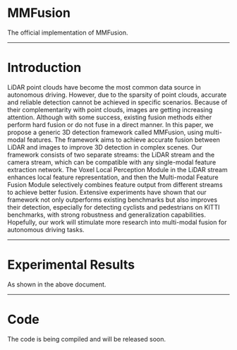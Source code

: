 # MMFusion
The official implementation of MMFusion.

---
# Introduction
  LiDAR point clouds have become the most common data source in autonomous driving. However, due to the sparsity of point clouds, accurate and reliable detection cannot be achieved in specific scenarios. Because of their complementarity with point clouds, images are getting increasing attention. Although with some success, existing fusion methods either perform hard fusion or do not fuse in a direct manner. In this paper, we propose a generic 3D detection framework called MMFusion, using multi-modal features. The framework aims to achieve accurate fusion between LiDAR and images to improve 3D detection in complex scenes. Our framework consists of two separate streams: the LiDAR stream and the camera stream, which can be compatible with any single-modal feature extraction network. The Voxel Local Perception Module in the LiDAR stream enhances local feature representation, and then the Multi-modal Feature Fusion Module selectively combines feature output from different streams to achieve better fusion. Extensive experiments have shown that our framework not only outperforms existing benchmarks but also improves their detection, especially for detecting cyclists and pedestrians on KITTI benchmarks, with strong robustness and generalization capabilities. Hopefully, our work will stimulate more research into multi-modal fusion for autonomous driving tasks. 

---

# Experimental Results
As shown in the above document.

---

# Code
The code is being compiled and will be released soon.
  
